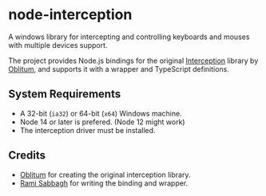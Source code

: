 
# node-interception

A windows library for intercepting and controlling keyboards and mouses with multiple devices support.

The project provides Node.js bindings for the original [Interception](https://github.com/oblitum/Interception) library by [Oblitum](https://github.com/oblitum), and supports it with a wrapper and TypeScript definitions.

## System Requirements

- A 32-bit (`ia32`) or 64-bit (`x64`) Windows machine.
- Node 14 or later is prefered. (Node 12 might work)
- The interception driver must be installed.

## Credits

- [Oblitum](https://github.com/oblitum) for creating the original interception library.
- [Rami Sabbagh](https://github.com/Rami-Sabbagh) for writing the binding and wrapper.
